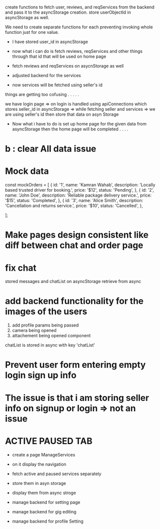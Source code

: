 create functions to fetch user, reviews, and reqServices from the backend and pass it to the asyncStorage creation.
store userObjectId in asyncStorage as well.

We need to create separate functions for each preventing invoking whole function just for one value.

- I have stored user_id in asyncStorage
- now what i can do is fetch reviews, reqServices and other things through that id that will be used on home page
- fetch reviews and reqServices on asycnStorage as well

- adjusted backend for the services
- now services will be fetched using seller's id

things are getting too cofusing . . . . .

we have login page => on login is handled using apiConnections which stores seller_id in asyncStorage => while fetching seller and services => we are using seller's id then store that data on asyn Storage

- Now what i have to do is set up home page for the given data from asyncStorage then the home page will be completed . . . .

# b : clear All data issue

# Mock data

const mockOrders = [
{
id: '1',
name: 'Kamran Wahab',
description: 'Locally based trusted driver for booking.',
price: '$12',
status: 'Pending',
},
{
id: '2',
name: 'John Doe',
description: 'Reliable package delivery service.',
price: '$15',
status: 'Completed',
},
{
id: '3',
name: 'Alice Smith',
description: 'Cancellation and returns service.',
price: '$10',
status: 'Cancelled',
},

];

# Make pages design consistent like diff between chat and order page

# fix chat

stored messages and chatList on asyncStorage
retrieve from async

# add backend functionality for the images of the users

1. add profile params being passed
2. camera being opened
3. attachement being opened component

chatList is stored in async with key 'chatList'

# Prevent user form entering empty login sign up info

# The issue is that i am storing seller info on signup or login => not an issue

# ACTIVE PAUSED TAB

- create a page ManageServices
- on it display the navigation
- fetch active and paused services separately
- store them in asyn storage
- display them from async stroge

- manage backend for setting page
- manage backend for gig editing
- manage backend for profile Setting
